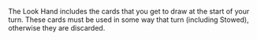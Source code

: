 The Look Hand includes the cards that you get to draw at the start of your turn. These cards must be used in some way that turn (including Stowed), otherwise they are discarded.

